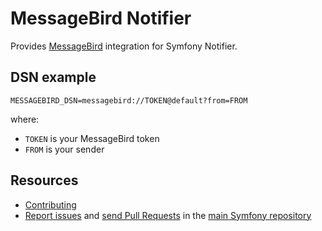 MessageBird Notifier
====================

Provides [MessageBird](https://www.messagebird.com/) integration for Symfony Notifier.

DSN example
-----------

```
MESSAGEBIRD_DSN=messagebird://TOKEN@default?from=FROM
```

where:
- `TOKEN` is your MessageBird token
- `FROM` is your sender

Resources
---------

* [Contributing](https://symfony.com/doc/current/contributing/index.html)
* [Report issues](https://github.com/symfony/symfony/issues) and
  [send Pull Requests](https://github.com/symfony/symfony/pulls)
  in the [main Symfony repository](https://github.com/symfony/symfony)
